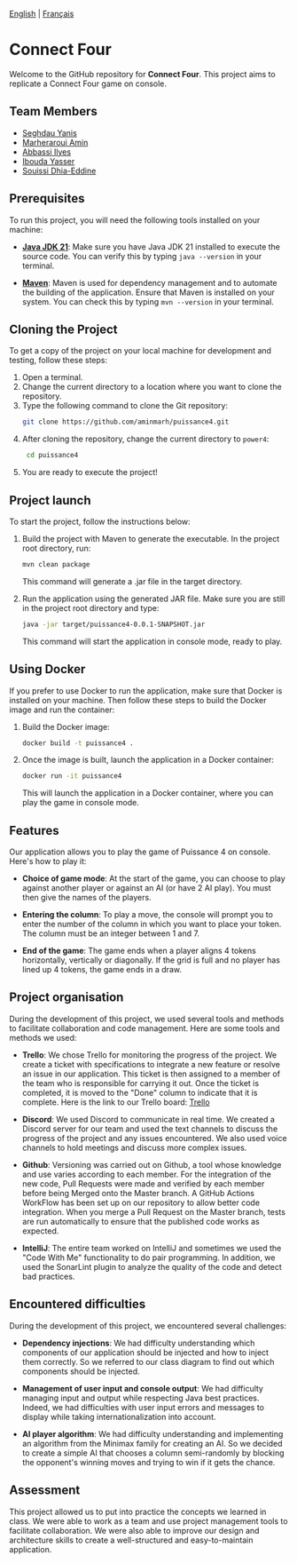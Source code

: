 [English](README.md) | [Français](README.fr.md)
# Connect Four

Welcome to the GitHub repository for **Connect Four**. This project aims to replicate a Connect Four game on console.

## Team Members

- [Seghdau Yanis](https://github.com/YanisGlg95)
- [Marheraroui Amin](https://github.com/aminmarh)
- [Abbassi Ilyes](https://github.com/dijxt)
- [Ibouda Yasser](https://github.com/Yasser1080)
- [Souissi Dhia-Eddine](https://github.com/Dhia78)

## Prerequisites

To run this project, you will need the following tools installed on your machine:

- **[Java JDK 21](https://www.oracle.com/fr/java/technologies/downloads/#java21)**: Make sure you have Java JDK 21 installed to execute the source code. You can verify this by typing `java --version` in your terminal.

- **[Maven](https://maven.apache.org/download.cgi)**: Maven is used for dependency management and to automate the building of the application. Ensure that Maven is installed on your system. You can check this by typing `mvn --version` in your terminal.
## Cloning the Project

To get a copy of the project on your local machine for development and testing, follow these steps:

1. Open a terminal.
2. Change the current directory to a location where you want to clone the repository.
3. Type the following command to clone the Git repository:
   ```bash
   git clone https://github.com/aminmarh/puissance4.git
   ```
4. After cloning the repository, change the current directory to `power4`:
    ```bash
     cd puissance4
     ```
5. You are ready to execute the project!

## Project launch

To start the project, follow the instructions below:

1. Build the project with Maven to generate the executable. In the project root directory, run:
    ```bash
    mvn clean package
    ```
   This command will generate a .jar file in the target directory.

2. Run the application using the generated JAR file. Make sure you are still in the project root directory and type:
    ```bash
    java -jar target/puissance4-0.0.1-SNAPSHOT.jar
    ```
   This command will start the application in console mode, ready to play.

## Using Docker

If you prefer to use Docker to run the application, make sure that Docker is installed on your machine. Then follow these steps to build the Docker image and run the container:

1. Build the Docker image:
    ```bash
    docker build -t puissance4 .
    ```
2. Once the image is built, launch the application in a Docker container:
    ```bash
    docker run -it puissance4
    ```
   This will launch the application in a Docker container, where you can play the game in console mode.

## Features

Our application allows you to play the game of Puissance 4 on console. Here's how to play it:

- **Choice of game mode**: At the start of the game, you can choose to play against another player or against an AI (or have 2 AI play). You must then give the names of the players.

- **Entering the column**: To play a move, the console will prompt you to enter the number of the column in which you want to place your token. The column must be an integer between 1 and 7.

- **End of the game**: The game ends when a player aligns 4 tokens horizontally, vertically or diagonally. If the grid is full and no player has lined up 4 tokens, the game ends in a draw.

## Project organisation

During the development of this project, we used several tools and methods to facilitate collaboration and code management. Here are some tools and methods we used:

- **Trello**: We chose Trello for monitoring the progress of the project. We create a ticket with specifications to integrate a new feature or resolve an issue in our application. This ticket is then assigned to a member of the team who is responsible for carrying it out. Once the ticket is completed, it is moved to the "Done" column to indicate that it is complete. Here is the link to our Trello board: [Trello](https://trello.com/invite/b/YfXafSrf/ATTI017cd0e8e341ace6cc525a3377692bf3BE2850FF/projet-peut-4)

- **Discord**: We used Discord to communicate in real time. We created a Discord server for our team and used the text channels to discuss the progress of the project and any issues encountered. We also used voice channels to hold meetings and discuss more complex issues.

- **Github**: Versioning was carried out on Github, a tool whose knowledge and use varies according to each member. For the integration of the new code, Pull Requests were made and verified by each member before being Merged onto the Master branch. A GitHub Actions WorkFlow has been set up on our repository to allow better code integration. When you merge a Pull Request on the Master branch, tests are run automatically to ensure that the published code works as expected.

- **IntelliJ**: The entire team worked on IntelliJ and sometimes we used the "Code With Me" functionality to do pair programming. In addition, we used the SonarLint plugin to analyze the quality of the code and detect bad practices.



## Encountered difficulties

During the development of this project, we encountered several challenges:

- **Dependency injections**: We had difficulty understanding which components of our application should be injected and how to inject them correctly. So we referred to our class diagram to find out which components should be injected.

- **Management of user input and console output**: We had difficulty managing input and output while respecting Java best practices. Indeed, we had difficulties with user input errors and messages to display while taking internationalization into account.

- **AI player algorithm**: We had difficulty understanding and implementing an algorithm from the Minimax family for creating an AI. So we decided to create a simple AI that chooses a column semi-randomly by blocking the opponent's winning moves and trying to win if it gets the chance.

## Assessment

This project allowed us to put into practice the concepts we learned in class. We were able to work as a team and use project management tools to facilitate collaboration. We were also able to improve our design and architecture skills to create a well-structured and easy-to-maintain application.